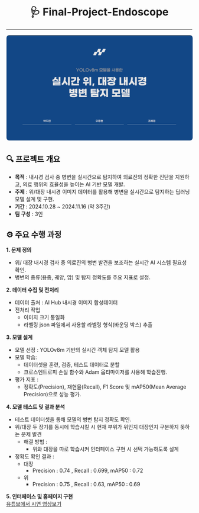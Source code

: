 <h1 style="text-align: center;">🩺 Final-Project-Endoscope</h1>
<hr>
<p style="text-align: center;">
    <a href="https://github.com/donghyun0518/final-project-endoscope/blob/main/%EB%82%B4%EC%8B%9C%EA%B2%BD%EB%AA%A8%EB%8D%B8pdf.pdf" target="_blank">
        <img src="https://github.com/donghyun0518/final-project-endoscope/blob/main/%EC%8B%A4%EC%8B%9C%EA%B0%84%EB%82%B4%EC%8B%9C%EA%B2%BD%ED%91%9C%EC%A7%80.png" alt="Project Cover" style="width: 800px; border: 1px solid #c9d1d9; border-radius: 8px;">
    </a>
</p>

## 🔍 프로젝트 개요
- **목적** : 내시경 검사 중 병변을 실시간으로 탐지하여 의료진의 정확한 진단을 지원하고, 의료 행위의 효율성을 높이는 AI 기반 모델 개발.
- **주제** : 위/대장 내시경 이미지 데이터를 활용해 병변을 실시간으로 탐지하는 딥러닝 모델 설계 및 구현.
- **기간** : 2024.10.28 ~ 2024.11.16 (약 3주간)
- **팀 구성** : 3인

## ⚙️ 주요 수행 과정
**1. **문제 정의****
   - 위/ 대장 내시경 검사 중 의료진의 병변 발견을 보조하는 실시간 AI 시스템 필요성 확인.
   - 병변의 종류(용종, 궤양, 암) 및 탐지 정확도를 주요 지표로 설정.

**2. **데이터 수집 및 전처리****
   - 데이터 출처 : AI Hub 내시경 이미지 합성데이터
   - 전처리 작업
     - 이미지 크기 통일화
     - 라벨링 json 파일에서 사용할 라벨링 형식(바운딩 박스) 추출

**3. **모델 설계****
   - 모델 선정 : YOLOv8m 기반의 실시간 객체 탐지 모델 활용
   - 모델 학습:
     - 데이터셋을 훈련, 검증, 테스트 데이터로 분할
     - 크로스엔트로피 손실 함수와 Adam 옵티마이저를 사용해 학습진행.
   - 평가 지표 :
     - 정확도(Precision), 재현율(Recall), F1 Score 및 mAP50(Mean Average Precision)으로 성능 평가.

**4. 모델 테스트 및 결과 분석**
   - 테스트 데이터셋을 통해 모델의 병변 탐지 정확도 확인.
   - 위/대장 두 장기를 동시에 학습시킬 시 현재 부위가 위인지 대장인지 구분하지 못하는 문제 발견
     - 해결 방법 :
       - 위와 대장을 따로 학습시켜 인터페이스 구현 시 선택 가능하도록 설계
   - 정확도 확인 결과 :
     - 대장
       - Precision : 0.74 , Recall : 0.699, mAP50 : 0.72
     - 위
       - Precision : 0.75 , Recall : 0.63, mAP50 : 0.69

**5. 인터페이스 및 홈페이지 구현**<br>
    [유튜브에서 시연 영상보기](https://www.youtube.com/watch?v=94uCWk3kKMI)
   
